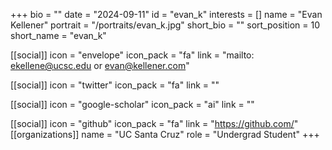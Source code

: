 +++
bio = "" 
date = "2024-09-11" 
id = "evan_k" 
interests = [] 
name = "Evan Kellener" 
portrait = "/portraits/evan_k.jpg" 
short_bio = "" 
sort_position = 10
 short_name = "evan_k" 

[[social]] 
    icon = "envelope" 
    icon_pack = "fa" 
    link = "mailto: ekellene@ucsc.edu or evan@kellener.com"

 [[social]] 
    icon = "twitter" 
    icon_pack = "fa" 
    link = "" 

[[social]] 
    icon = "google-scholar" 
    icon_pack = "ai" 
    link = "" 

[[social]] 
    icon = "github" 
    icon_pack = "fa" 
    link = "https://github.com/" 
[[organizations]] 
     name = "UC Santa Cruz" 
      role = "Undergrad Student" 
+++
